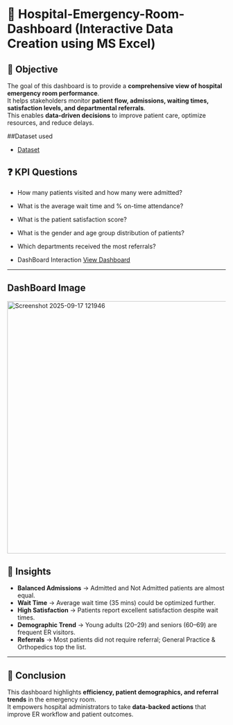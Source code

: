 # 🏥 Hospital-Emergency-Room-Dashboard (Interactive Data Creation using MS Excel)

## 📌 Objective
The goal of this dashboard is to provide a **comprehensive view of hospital emergency room performance**.  
It helps stakeholders monitor **patient flow, admissions, waiting times, satisfaction levels, and departmental referrals**.  
This enables **data-driven decisions** to improve patient care, optimize resources, and reduce delays.

##Dataset used

 - <a href="https://github.com/HimanshupwSR/Data_analysis_Dashboard/blob/main/Hospital%20Emergency%20Room%20Data.csv" >Dataset</a>

 ## ❓ KPI Questions

  - How many patients visited and how many were admitted?
  - What is the average wait time and % on-time attendance?
  - What is the patient satisfaction score?
  - What is the gender and age group distribution of patients?
  - Which departments received the most referrals?

- DashBoard Interaction <a href="https://github.com/HimanshupwSR/Data_analysis_Dashboard/blob/main/Screenshot%202025-09-17%20121946.png">View Dashboard</a>

---

## DashBoard Image

<img width="1449" height="582" alt="Screenshot 2025-09-17 121946" src="https://github.com/user-attachments/assets/bc7f2702-d8f4-44fc-b9c0-5eae76695088" />

## 📌 Insights
- **Balanced Admissions** → Admitted and Not Admitted patients are almost equal.  
- **Wait Time** → Average wait time (35 mins) could be optimized further.  
- **High Satisfaction** → Patients report excellent satisfaction despite wait times.  
- **Demographic Trend** → Young adults (20–29) and seniors (60–69) are frequent ER visitors.  
- **Referrals** → Most patients did not require referral; General Practice & Orthopedics top the list.  

---

## 🎯 Conclusion
This dashboard highlights **efficiency, patient demographics, and referral trends** in the emergency room.  
It empowers hospital administrators to take **data-backed actions** that improve ER workflow and patient outcomes.  

